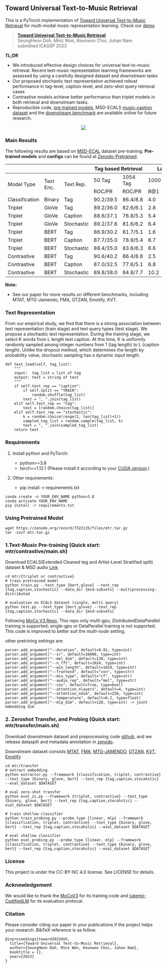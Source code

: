 ## Toward Universal Text-to-Music Retrieval
This is a PyTorch implementation of [Toward Universal Text-to-Music Retrieval](#) for multi-modal music representation learning. Check our [demo](https://seungheondoh.github.io/text-music-representation-demo/)

> [**Toward Universal Text-to-Music Retrieval**](#)   
> SeungHeon Doh, Minz Won, Keunwoo Choi, Juhan Nam   
> submitted ICASSP 2023   


**TL;DR**

- We introduced effective design choices for universal text-to-music retrieval. Recent text-music representation learning frameworks are assessed by using a carefully designed dataset and downstream tasks
- Our proposed stochastic text representation achieved robust performance in tag-level, caption-level, and zero-shot query retrieval cases
- Contrastive models achieve better performance than triplet models in both retrieval and downstream tasks.
- Reproducible code, [pre-trained models](https://zenodo.org/record/7322135), MSD-ECALS [music-caption dataset](https://github.com/SeungHeonDoh/msd-subsets) and the [downstream benchmark](https://github.com/SeungHeonDoh/msu-benchmark) are available online
for future research.

<p align = "center">
<img src = "https://i.imgur.com/Og18FbB.png">
</p>

### Main Results
The following results are based on [MSD-ECAL](https://github.com/SeungHeonDoh/msd-subsets) dataset pre-training.
**Pre-trained models** and **configs** can be found at [Zenodo-Pretrained](https://zenodo.org/record/7322135).

<table>
<thead>
  <tr>
    <th></th>
    <th></th>
    <th></th>
    <th colspan="2">Tag based Retrieval</th>
    <th colspan="5">Language based Retrieval</th>
  </tr>
</thead>
<tbody>
  <tr>
    <td rowspan="2">Model Type</td>
    <td rowspan="2">Text Enc.</td>
    <td rowspan="2">Text Rep.</td>
    <td>50 Tag</td>
    <td>1054 Tag</td>
    <td colspan="5">1000 Music-Caption Pair</td>
  </tr>
  <tr>
    <td>ROC/PR</td>
    <td>ROC/PR</td>
    <td>R@1</td>
    <td>R@5</td>
    <td>R@10</td>
    <td>mAP</td>
    <td>MedR</td>
  </tr>
  <tr>
    <td>Classification</td>
    <td>Binary</td>
    <td>Tag</td>
    <td>90.2/39.5</td>
    <td>86.4/8.8</td>
    <td>4.0</td>
    <td>13.8</td>
    <td>20.1</td>
    <td>8.3</td>
    <td>86</td>
  </tr>
  <tr>
    <td>Triplet</td>
    <td>GloVe</td>
    <td>Tag</td>
    <td>89.2/36.0</td>
    <td>82.6/6.1</td>
    <td>2.8</td>
    <td>11.2</td>
    <td>18.6</td>
    <td>6.6</td>
    <td>51.5</td>
  </tr>
  <tr>
    <td>Triplet</td>
    <td>GloVe</td>
    <td>Caption</td>
    <td>88.6/37.1</td>
    <td>76.8/5.3</td>
    <td>5.4</td>
    <td>22.1</td>
    <td>35.0</td>
    <td>13.0</td>
    <td>17.0</td>
  </tr>
  <tr>
    <td>Triplet</td>
    <td>GloVe</td>
    <td>Stochastic</td>
    <td>89.2/37.6</td>
    <td>81.6/6.2</td>
    <td>6.4</td>
    <td>21.8</td>
    <td>32.7</td>
    <td>12.8</td>
    <td>19.5</td>
  </tr>
  <tr>
    <td>Triplet</td>
    <td>BERT</td>
    <td>Tag</td>
    <td>86.9/30.2</td>
    <td>81.7/5.1</td>
    <td>1.6</td>
    <td>6.2</td>
    <td>12.0</td>
    <td>3.9</td>
    <td>68.0</td>
  </tr>
  <tr>
    <td>Triplet</td>
    <td>BERT</td>
    <td>Caption</td>
    <td>87.7/35.0</td>
    <td>78.9/5.4</td>
    <td>6.7</td>
    <td>23.6</td>
    <td>36.6</td>
    <td>14.1</td>
    <td>16.0</td>
  </tr>
  <tr>
    <td>Triplet</td>
    <td>BERT</td>
    <td>Stochastic</td>
    <td>88.4/35.0</td>
    <td>83.6/6.3</td>
    <td>6.6</td>
    <td>25.1</td>
    <td>39.4</td>
    <td>14.6</td>
    <td>16.0</td>
  </tr>
  <tr>
    <td>Contrastive</td>
    <td>BERT</td>
    <td>Tag</td>
    <td>90.6/40.2</td>
    <td>86.4/8.8</td>
    <td>2.5</td>
    <td>13.7</td>
    <td>22.5</td>
    <td>7.4</td>
    <td>47.0</td>
  </tr>
  <tr>
    <td>Contrastive</td>
    <td>BERT</td>
    <td>Caption</td>
    <td>87.0/32.5</td>
    <td>77.6/5.1</td>
    <td>6.8</td>
    <td>25.4</td>
    <td>38.4</td>
    <td>15.3</td>
    <td>17.0</td>
  </tr>
  <tr>
    <td>Contrastive</td>
    <td>BERT</td>
    <td>Stochastic</td>
    <td>89.8/38.0</td>
    <td>84.8/7.7</td>
    <td>10.2</td>
    <td>29.8</td>
    <td>42.8</td>
    <td>18.7</td>
    <td>13.0</td>
  </tr>
</tbody>
</table>


**Note:** 
- See our paper for more results on different benchmarks, including MTAT, MTG-Jamendo, FMA, GTZAN, Emotify, KVT.

### Text Representation
From our empirical study, we find that there is a strong association between text representation (train stage) and text query types (test stage). We propose a stochastic text representation. During the training stage, we select K words from L length text caption. At this time, K is uniformly randomly sampled among integer numbers from 1 (tag length) to L (caption length). Unlike the dropout method, which determines the length by probability value, stochastic sampling has a dynamic input length.

```
def text_load(self, tag_list):
    """
    input:  tag_list = list of tag
    output: text = string of text
    """
    if self.text_rep == "caption":
        if self.split == "TRAIN":
            random.shuffle(tag_list)
        text = ", ".join(tag_list)
    elif self.text_rep == "tag":
        text = [random.choice(tag_list)]
    elif self.text_rep == "stochastic":
        k = random.choice(range(1, len(tag_list)+1)) 
        sampled_tag_list = random.sample(tag_list, k)
        text = ", ".join(sampled_tag_list)
    return text
```

### Requirements

1. Install python and PyTorch:
    - python==3.8
    - torch==1.12.1 (Please install it according to your [CUDA version](https://pytorch.org/get-started/previous-versions/).)
    
2. Other requirements:
    - pip install -r requirements.txt

```
conda create -n YOUR_ENV_NAME python=3.8
conda activate YOUR_ENV_NAME
pip install -r requirements.txt
```

### Using Pretrained Model
```
wget https://zenodo.org/record/7322135/files/mtr.tar.gz
tar -zxvf mtr.tar.gz 
```

### 1.Text-Music Pre-training (Quick start: mtr/contrastive/main.sh)

Download ECALS(Extended Cleaned tag and Artist-Level Stratified split) dataset & MSD audio [Link](https://github.com/SeungHeonDoh/msd-subsets)

```
cd mtr/{triplet or contrastive}
# train pretrained model
python train.py --text_type {bert,glove} --text_rep {tag,caption,stochastic} --data_dir {msd-subsets} --multiprocessing-distributed

# evaluation on ECALS dataset (single, multi query)
python test.py --text_type {bert,glove} --text_rep {tag,caption,stochastic} --data_dir {msd-subsets}
```

Following [MoCo V3 Repo](https://github.com/facebookresearch/moco-v3), This repo only *multi-gpu*, *DistributedDataParallel* training is supported; single-gpu or DataParallel training is not supported. This code is improved to better suit the *multi-node* setting. 

other pretrining settings are:
```
parser.add_argument("--duration", default=9.91, type=int)
parser.add_argument("--sr", default=16000, type=int)
parser.add_argument("--mel_dim", default=128, type=int)
parser.add_argument("--n_fft", default=1024, type=int)
parser.add_argument("--win_length", default=1024, type=int)
parser.add_argument("--frontend", default="cnn", type=str)
parser.add_argument("--mix_type", default="cf", type=str)
parser.add_argument("--audio_rep", default="mel", type=str)
parser.add_argument("--cos", default=True, type=bool)
parser.add_argument("--attention_nlayers", default=4, type=int)
parser.add_argument("--attention_ndim", default=256, type=int)
parser.add_argument("--temperature", default=0.2, type=float)
parser.add_argument("--mlp_dim", default=128, type=int) -> joint embedding dim
```


### 2. Zeroshot Transfer, and Probing (Quick start: mtr/transfer/main.sh)

Download downstream dataset and preprocessing code [github](https://github.com/SeungHeonDoh/msu-benchmark), and we release datasplit and metadata annotation in [zenodo](https://zenodo.org/record/7162767).

Downstream dataset consists [MTAT](https://mirg.city.ac.uk/codeapps/the-magnatagatune-dataset), [FMA](https://github.com/mdeff/fma), [MTG-JAMENDO](https://github.com/MTG/mtg-jamendo-dataset), [GTZAN](http://opihi.cs.uvic.ca/sound/genres.tar.gz), [KVT](https://khlukekim.github.io/kvtdataset/), [Emotify](http://www2.projects.science.uu.nl/memotion/emotifydata/)

```
cd mtr/transfer
# extract embedding
python extractor.py --framework {classification, triplet, contrastive} --text_type {binary, glove, bert} --text_rep {tag,caption,stocahstic} --eval_dataset $DATASET

# eval zero-shot transfer
python eval_zs.py --framework {triplet, contrastive} --text_type {binary, glove, bert} --text_rep {tag,caption,stocahstic} --eval_dataset $DATASET

# train shallow classifier
python train_probing.py --probe_type {linear, mlp} --framework {classification, triplet, contrastive} --text_type {binary, glove, bert} --text_rep {tag,caption,stocahstic} --eval_dataset $DATASET

# eval shallow classifier
python eval_probing.py --probe_type {linear, mlp} --framework {classification, triplet, contrastive} --text_type {binary, glove, bert} --text_rep {tag,caption,stocahstic} --eval_dataset $DATASET
```

### License
This project is under the CC-BY-NC 4.0 license. See LICENSE for details.


### Acknowledgement
We would like to thank the [MoCoV3](https://github.com/facebookresearch/moco-v3) for its training code and [jukemir-CodifiedLM](https://github.com/p-lambda/jukemir) for its evaluation protocal.

### Citation
Please consider citing our paper in your publications if the project helps your research. BibTeX reference is as follow.
```
@inproceedings{toward2023doh,
  title={Toward Universal Text-to-Music Retrieval},
  author={SeungHeon Doh, Minz Won, Keunwoo Choi, Juhan Nam},
  booktitle = {},
  year={2023}
}
```
